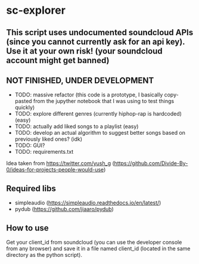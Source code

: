 # sc-explorer
## This script uses undocumented soundcloud APIs (since you cannot currently ask for an api key). Use it at your own risk! (your soundcloud account might get banned)
## NOT FINISHED, UNDER DEVELOPMENT
- TODO: massive refactor (this code is a prototype, I basically copy-pasted from the jupyther notebook that I was using to test things quickly)
- TODO: explore different genres (currently hiphop-rap is hardcoded) (easy)
- TODO: actually add liked songs to a playlist (easy)
- TODO: develop an actual algorithm to suggest better songs based on previously liked ones? (idk)
- TODO: GUI?
- TODO: requirements.txt

Idea taken from https://twitter.com/yush_g (https://github.com/Divide-By-0/ideas-for-projects-people-would-use)

## Required libs
- simpleaudio (https://simpleaudio.readthedocs.io/en/latest/)
- pydub (https://github.com/jiaaro/pydub)

## How to use
Get your client_id from soundcloud (you can use the developer console from any browser) and save it in a file named client_id (located in the same directory as the python script).
